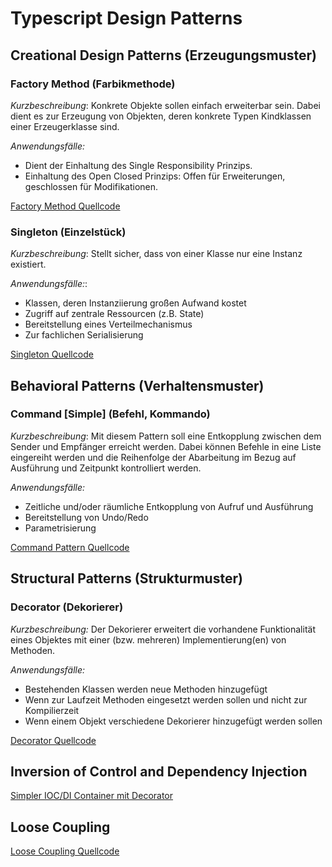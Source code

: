 # Typescript Design Patterns

## Creational Design Patterns (Erzeugungsmuster)

### Factory Method (Farbikmethode)

*Kurzbeschreibung*: Konkrete Objekte sollen einfach erweiterbar sein. Dabei dient es zur Erzeugung
von Objekten, deren konkrete Typen Kindklassen einer Erzeugerklasse sind. 

*Anwendungsfälle:*
+ Dient der Einhaltung des Single Responsibility Prinzips. 
+ Einhaltung des Open Closed Prinzips: Offen für Erweiterungen, geschlossen für Modifikationen.

[Factory Method Quellcode](https://github.com/JensBekersch/TypescriptDesignPatterns/tree/master/src/CreationalPatterns/Factory)

### Singleton (Einzelstück)

*Kurzbeschreibung*: Stellt sicher, dass von einer Klasse nur eine Instanz existiert.

*Anwendungsfälle:*:
+ Klassen, deren Instanziierung großen Aufwand kostet
+ Zugriff auf zentrale Ressourcen (z.B. State)
+ Bereitstellung eines Verteilmechanismus
+ Zur fachlichen Serialisierung

[Singleton Quellcode](https://github.com/JensBekersch/TypescriptDesignPatterns/tree/master/src/CreationalPatterns/Singleton)

## Behavioral Patterns (Verhaltensmuster)

### Command [Simple] (Befehl, Kommando)

*Kurzbeschreibung*: Mit diesem Pattern soll eine Entkopplung zwischen dem Sender und Empfänger erreicht werden. Dabei können Befehle in eine Liste eingereiht werden und die Reihenfolge der Abarbeitung 
im Bezug auf Ausführung und Zeitpunkt kontrolliert werden. 

*Anwendungsfälle:*
+ Zeitliche und/oder räumliche Entkopplung von Aufruf und Ausführung
+ Bereitstellung von Undo/Redo
+ Parametrisierung

[Command Pattern Quellcode](https://github.com/JensBekersch/TypescriptDesignPatterns/tree/master/src/BehavioralPatterns/Command%5BSimple%5D)

## Structural Patterns (Strukturmuster)

### Decorator (Dekorierer)

*Kurzbeschreibung:* Der Dekorierer erweitert die vorhandene Funktionalität eines Objektes mit einer (bzw. mehreren) Implementierung(en) von Methoden.

*Anwendungsfälle:*
+ Bestehenden Klassen werden neue Methoden hinzugefügt
+ Wenn zur Laufzeit Methoden eingesetzt werden sollen und nicht zur Kompilierzeit
+ Wenn einem Objekt verschiedene Dekorierer hinzugefügt werden sollen 

[Decorator Quellcode](https://github.com/JensBekersch/TypescriptDesignPatterns/tree/master/src/StructuralPatterns/Decorator/Decorator)

## Inversion of Control and Dependency Injection 

[Simpler IOC/DI Container mit Decorator](https://github.com/JensBekersch/TypescriptDesignPatterns/tree/master/src/DependencyInjection)

## Loose Coupling

[Loose Coupling Quellcode](https://github.com/JensBekersch/TypescriptDesignPatterns/tree/master/src/LooseCoupling)